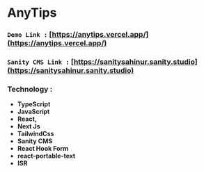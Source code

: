 # **AnyTips**


### `Demo Link :` [https://anytips.vercel.app/](https://anytips.vercel.app/)

### `Sanity CMS Link :` [https://sanitysahinur.sanity.studio](https://sanitysahinur.sanity.studio)


### Technology : 
- **TypeScript**
- **JavaScript**
- **React,**
- **Next Js**
- **TailwindCss**
- **Sanity CMS**
- **React Hook Form**
- **react-portable-text**
- **ISR**






